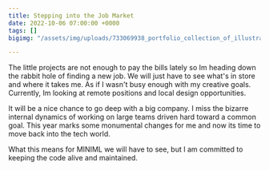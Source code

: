 ```yaml
---
title: Stepping into the Job Market
date: 2022-10-06 07:00:00 +0000
tags: []
bigimg: "/assets/img/uploads/733069938_portfolio_collection_of_illustrated_album_covers_by_a_world_famous_graphic_designer.png"

---
```

The little projects are not enough to pay the bills lately so Im heading down the rabbit hole of finding a new job. We will just have to see what's in store and where it takes me. As if I wasn't busy enough with my creative goals. Currently, Im looking at remote positions and local design opportunities.

It will be a nice chance to go deep with a big company. I miss the bizarre internal dynamics of working on large teams driven hard toward a common goal. This year marks some monumental changes for me and now its time to move back into the tech world. 

What this means for MINIML we will have to see, but I am committed to keeping the code alive and maintained. 